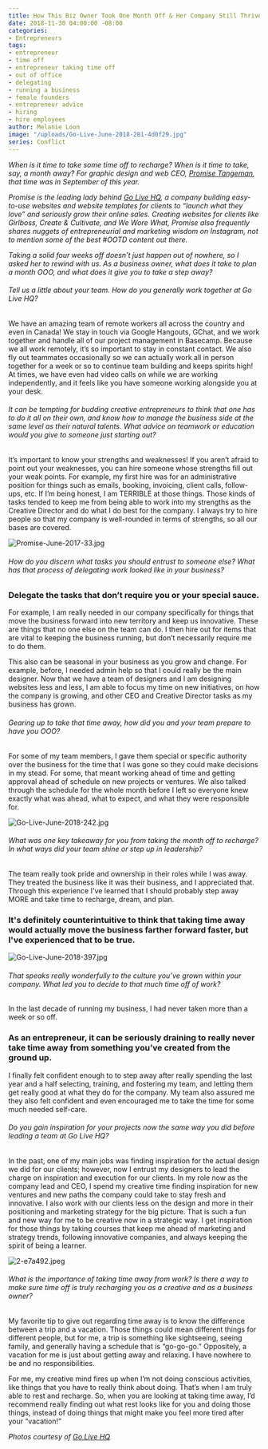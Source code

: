 ```yaml
---
title: How This Biz Owner Took One Month Off & Her Company Still Thrived
date: 2018-11-30 04:00:00 -08:00
categories:
- Entrepreneurs
tags:
- entrepreneur
- time off
- entrepreneur taking time off
- out of office
- delegating
- running a business
- female founders
- entrepreneur advice
- hiring
- hire employees
author: Melanie Loon
image: "/uploads/Go-Live-June-2018-281-4d0f29.jpg"
series: Conflict
---
```


_When is it time to take some time off to recharge? When is it time to take, say, a month away? For graphic design and web CEO, [Promise Tangeman](https://www.instagram.com/promisetangeman/), that time was in September of this year._

_Promise is the leading lady behind [Go Live HQ](https://www.golivehq.co/), a company building easy-to-use websites and website templates for clients to “launch what they love” and seriously grow their online sales. Creating websites for clients like Girlboss, Create & Cultivate, and We Wore What, Promise also frequently shares nuggets of entrepreneurial and marketing wisdom on Instagram, not to mention some of the best #OOTD content out there._

_Taking a solid four weeks off doesn’t just happen out of nowhere, so I asked her to rewind with us. As a business owner, what does it take to plan a month OOO, and what does it give you to take a step away?_

###### Tell us a little about your team. How do you generally work together at Go Live HQ?

We have an amazing team of remote workers all across the country and even in Canada! We stay in touch via Google Hangouts, GChat, and we work together and handle all of our project management in Basecamp. Because we all work remotely, it’s so important to stay in constant contact. We also fly out teammates occasionally so we can actually work all in person together for a week or so to continue team building and keeps spirits high! At times, we have even had video calls on while we are working independently, and it feels like you have someone working alongside you at your desk. 

###### It can be tempting for budding creative entrepreneurs to think that one has to do it all on their own, and know how to manage the business side at the same level as their natural talents. What advice on teamwork or education would you give to someone just starting out?

It’s important to know your strengths and weaknesses! If you aren’t afraid to point out your weaknesses, you can hire someone whose strengths fill out your weak points. For example, my first hire was for an administrative position for things such as emails, booking, invoicing, client calls, follow-ups, etc. If I’m being honest, I am TERRIBLE at those things. Those kinds of tasks tended to keep me from being able to work into my strengths as the Creative Director and do what I do best for the company. I always try to hire people so that my company is well-rounded in terms of strengths, so all our bases are covered. 

![Promise-June-2017-33.jpg](/uploads/Promise-June-2017-33.jpg)

###### How do you discern what tasks you should entrust to someone else? What has that process of delegating work looked like in your business?

### Delegate the tasks that don’t require you or your special sauce. 

For example, I am really needed in our company specifically for things that move the business forward into new territory and keep us innovative. These are things that no one else on the team can do. I then hire out for items that are vital to keeping the business running, but don’t necessarily require me to do them. 

This also can be seasonal in your business as you grow and change. For example, before, I needed admin help so that I could really be the main designer. Now that we have a team of designers and I am designing websites less and less, I am able to focus my time on new initiatives, on how the company is growing, and other CEO and Creative Director tasks as my business has grown.

###### Gearing up to take that time away, how did you and your team prepare to have you OOO?

For some of my team members, I gave them special or specific authority over the business for the time that I was gone so they could make decisions in my stead. For some, that meant working ahead of time and getting approval ahead of schedule on new projects or ventures. We also talked through the schedule for the whole month before I left so everyone knew exactly what was ahead, what to expect, and what they were responsible for. 

![Go-Live-June-2018-242.jpg](/uploads/Go-Live-June-2018-242.jpg)

###### What was one key takeaway for you from taking the month off to recharge? In what ways did your team shine or step up in leadership?

The team really took pride and ownership in their roles while I was away. They treated the business like it was their business, and I appreciated that. Through this experience I've learned that I should probably step away MORE and take time to recharge, dream, and plan. 

### It's definitely counterintuitive to think that taking time away would actually move the business farther forward faster, but I've experienced that to be true.

![Go-Live-June-2018-397.jpg](/uploads/Go-Live-June-2018-397.jpg)

###### That speaks really wonderfully to the culture you’ve grown within your company. What led you to decide to that much time off of work?

In the last decade of running my business, I had never taken more than a week or so off. 

### As an entrepreneur, it can be seriously draining to really never take time away from something you’ve created from the ground up. 

I finally felt confident enough to to step away after really spending the last year and a half selecting, training, and fostering my team, and letting them get really good at what they do for the company. My team also assured me they also felt confident and even encouraged me to take the time for some much needed self-care. 

###### Do you gain inspiration for your projects now the same way you did before leading a team at Go Live HQ?

In the past, one of my main jobs was finding inspiration for the actual design we did for our clients; however, now I entrust my designers to lead the charge on inspiration and execution for our clients. In my role now as the company lead and CEO, I spend my creative time finding inspiration for new ventures and new paths the company could take to stay fresh and innovative. I also work with our clients less on the design and more in their positioning and marketing strategy for the big picture. That is such a fun and new way for me to be creative now in a strategic way. I get inspiration for those things by taking courses that keep me ahead of marketing and strategy trends, following innovative companies, and always keeping the spirit of being a learner. 

![2-e7a492.jpeg](/uploads/2-e7a492.jpeg)

###### What is the importance of taking time away from work? Is there a way to make sure time off is truly recharging you as a creative and as a business owner?

My favorite tip to give out regarding time away is to know the difference between a trip and a vacation. Those things could mean different things for different people, but for me, a trip is something like sightseeing, seeing family, and generally having a schedule that is “go-go-go.” Oppositely, a vacation for me is just about getting away and relaxing. I have nowhere to be and no responsibilities. 

For me, my creative mind fires up when I’m not doing conscious activities, like things that you have to really think about doing. That’s when I am truly able to rest and recharge. So, when you are looking at taking time away, I’d recommend really finding out what rest looks like for you and doing those things, instead of doing things that might make you feel more tired after your “vacation!”

_Photos courtesy of [Go Live HQ](https://www.golivehq.co/)_